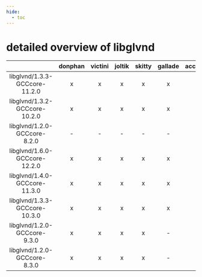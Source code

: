 ```yaml
---
hide:
  - toc
---
```


detailed overview of libglvnd
=============================

| |donphan|victini|joltik|skitty|gallade|accelgor|swalot|doduo|
| :---: | :---: | :---: | :---: | :---: | :---: | :---: | :---: | :---: |
|libglvnd/1.3.3-GCCcore-11.2.0|x|x|x|x|x|x|x|x|
|libglvnd/1.3.2-GCCcore-10.2.0|x|x|x|x|x|x|x|x|
|libglvnd/1.2.0-GCCcore-8.2.0|-|-|-|-|-|-|x|x|
|libglvnd/1.6.0-GCCcore-12.2.0|x|x|x|x|x|x|x|x|
|libglvnd/1.4.0-GCCcore-11.3.0|x|x|x|x|x|x|x|x|
|libglvnd/1.3.3-GCCcore-10.3.0|x|x|x|x|x|x|x|x|
|libglvnd/1.2.0-GCCcore-9.3.0|x|x|x|x|-|-|x|x|
|libglvnd/1.2.0-GCCcore-8.3.0|x|x|x|x|-|-|-|x|
